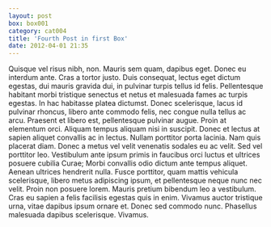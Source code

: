 ```yaml
---
layout: post
box: box001
category: cat004
title: 'Fourth Post in first Box'
date: 2012-04-01 21:35
---
```


Quisque vel risus nibh, non. Mauris sem quam, dapibus eget. Donec eu interdum ante. Cras a tortor justo. Duis consequat, lectus eget dictum egestas, dui mauris gravida dui, in pulvinar turpis tellus id felis. Pellentesque habitant morbi tristique senectus et netus et malesuada fames ac turpis egestas. In hac habitasse platea dictumst. Donec scelerisque, lacus id pulvinar rhoncus, libero ante commodo felis, nec congue nulla tellus ac arcu. Praesent et libero est, pellentesque pulvinar augue. Proin at elementum orci. Aliquam tempus aliquam nisi in suscipit. Donec et lectus at sapien aliquet convallis ac in lectus. Nullam porttitor porta lacinia. Nam quis placerat diam. Donec a metus vel velit venenatis sodales eu ac velit. Sed vel porttitor leo. Vestibulum ante ipsum primis in faucibus orci luctus et ultrices posuere cubilia Curae; Morbi convallis odio dictum ante tempus aliquet.   Aenean ultrices hendrerit nulla. Fusce porttitor, quam mattis vehicula scelerisque, libero metus adipiscing ipsum, et pellentesque neque nunc nec velit. Proin non posuere lorem. Mauris pretium bibendum leo a vestibulum. Cras eu sapien a felis facilisis egestas quis in enim. Vivamus auctor tristique urna, vitae dapibus ipsum ornare et. Donec sed commodo nunc. Phasellus malesuada dapibus scelerisque. Vivamus.